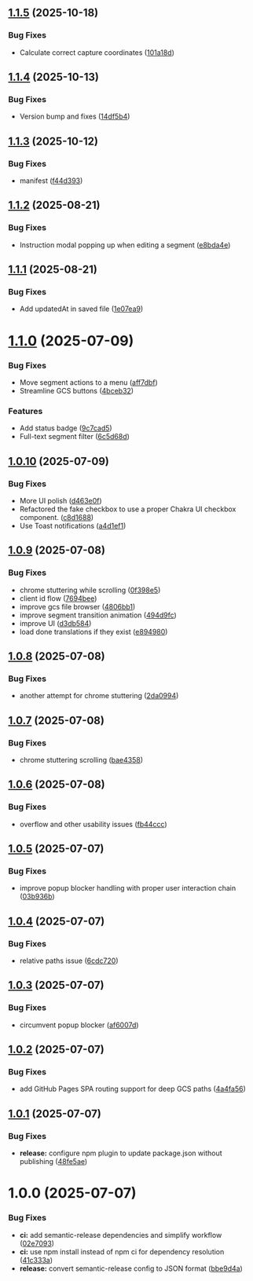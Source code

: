 ## [1.1.5](https://github.com/l10nmonster/lqa-boss/compare/v1.1.4...v1.1.5) (2025-10-18)


### Bug Fixes

* Calculate correct capture coordinates ([101a18d](https://github.com/l10nmonster/lqa-boss/commit/101a18d4bfeb7d35cf0ccdbd0e457dc439a421ab))

## [1.1.4](https://github.com/l10nmonster/lqa-boss/compare/v1.1.3...v1.1.4) (2025-10-13)


### Bug Fixes

* Version bump and fixes ([14df5b4](https://github.com/l10nmonster/lqa-boss/commit/14df5b412e9363adc3a3bf8c16e688dc285e66e5))

## [1.1.3](https://github.com/l10nmonster/lqa-boss/compare/v1.1.2...v1.1.3) (2025-10-12)


### Bug Fixes

* manifest ([f44d393](https://github.com/l10nmonster/lqa-boss/commit/f44d3935bed90980bc6e2b8b275de28134bc5ee1))

## [1.1.2](https://github.com/l10nmonster/lqa-boss/compare/v1.1.1...v1.1.2) (2025-08-21)


### Bug Fixes

* Instruction modal popping up when editing a segment ([e8bda4e](https://github.com/l10nmonster/lqa-boss/commit/e8bda4e4947a5c78fc9511aeccdf3e1baaf8a52d))

## [1.1.1](https://github.com/l10nmonster/lqa-boss/compare/v1.1.0...v1.1.1) (2025-08-21)


### Bug Fixes

* Add updatedAt in saved file ([1e07ea9](https://github.com/l10nmonster/lqa-boss/commit/1e07ea9eee0e0fffe7350ef90eb932161e2fe9f3))

# [1.1.0](https://github.com/l10nmonster/lqa-boss/compare/v1.0.10...v1.1.0) (2025-07-09)


### Bug Fixes

* Move segment actions to a menu ([aff7dbf](https://github.com/l10nmonster/lqa-boss/commit/aff7dbf21f1f65b16abe85bf7513cc7bfacf3842))
* Streamline GCS buttons ([4bceb32](https://github.com/l10nmonster/lqa-boss/commit/4bceb32b4412c833a067bbadc4eb92a2e6e1fdd0))


### Features

* Add status badge ([9c7cad5](https://github.com/l10nmonster/lqa-boss/commit/9c7cad5339b7c487ad5cd7114b1f411665ba5b4f))
* Full-text segment filter ([6c5d68d](https://github.com/l10nmonster/lqa-boss/commit/6c5d68dc0463c87bb3e2d3a4ed944afa94b0c299))

## [1.0.10](https://github.com/l10nmonster/lqa-boss/compare/v1.0.9...v1.0.10) (2025-07-09)


### Bug Fixes

* More UI polish ([d463e0f](https://github.com/l10nmonster/lqa-boss/commit/d463e0ffe86e59c650bdcbd77f11d703b0ed2901))
* Refactored the fake checkbox to use a proper Chakra UI checkbox component. ([c8d1688](https://github.com/l10nmonster/lqa-boss/commit/c8d1688980ccc8cc4c20decdddc82c20b81c9301))
* Use Toast notifications ([a4d1ef1](https://github.com/l10nmonster/lqa-boss/commit/a4d1ef1f861f8e7101fd8b9a7d5e33fa19f4aafc))

## [1.0.9](https://github.com/l10nmonster/lqa-boss/compare/v1.0.8...v1.0.9) (2025-07-08)


### Bug Fixes

* chrome stuttering while scrolling ([0f398e5](https://github.com/l10nmonster/lqa-boss/commit/0f398e593f8b5e639d298b99cd02f44c6972dd42))
* client id flow ([7694bee](https://github.com/l10nmonster/lqa-boss/commit/7694beefa08697d579925e83ca27e0d3ad196111))
* improve gcs file browser ([4806bb1](https://github.com/l10nmonster/lqa-boss/commit/4806bb1a3f353cd20dc8794bdbd36bacdd397d78))
* improve segment transition animation ([494d9fc](https://github.com/l10nmonster/lqa-boss/commit/494d9fcb5fbba2d98f58baba1cf40c66bb2f393d))
* improve UI ([d3db584](https://github.com/l10nmonster/lqa-boss/commit/d3db584805d038b5a9ce9efdf374142fce2118fe))
* load done translations if they exist ([e894980](https://github.com/l10nmonster/lqa-boss/commit/e8949804752dae9ea234c02820c7cc7076a40a8e))

## [1.0.8](https://github.com/l10nmonster/lqa-boss/compare/v1.0.7...v1.0.8) (2025-07-08)


### Bug Fixes

* another attempt for chrome stuttering ([2da0994](https://github.com/l10nmonster/lqa-boss/commit/2da09949d692e5c2ecdcae75d5fc32494c5e587b))

## [1.0.7](https://github.com/l10nmonster/lqa-boss/compare/v1.0.6...v1.0.7) (2025-07-08)


### Bug Fixes

* chrome stuttering scrolling ([bae4358](https://github.com/l10nmonster/lqa-boss/commit/bae435899ab3be2e6d872451d8d10d3e3cefd16f))

## [1.0.6](https://github.com/l10nmonster/lqa-boss/compare/v1.0.5...v1.0.6) (2025-07-08)


### Bug Fixes

* overflow and other usability issues ([fb44ccc](https://github.com/l10nmonster/lqa-boss/commit/fb44ccc73cce994104bdcb17cf825caba8d69828))

## [1.0.5](https://github.com/l10nmonster/lqa-boss/compare/v1.0.4...v1.0.5) (2025-07-07)


### Bug Fixes

* improve popup blocker handling with proper user interaction chain ([03b936b](https://github.com/l10nmonster/lqa-boss/commit/03b936b971c02866db73c276048731c1827fad12))

## [1.0.4](https://github.com/l10nmonster/lqa-boss/compare/v1.0.3...v1.0.4) (2025-07-07)


### Bug Fixes

* relative paths issue ([6cdc720](https://github.com/l10nmonster/lqa-boss/commit/6cdc7200ef1c1292140d9e3c9b9bb0da78c223cd))

## [1.0.3](https://github.com/l10nmonster/lqa-boss/compare/v1.0.2...v1.0.3) (2025-07-07)


### Bug Fixes

* circumvent popup blocker ([af6007d](https://github.com/l10nmonster/lqa-boss/commit/af6007db057b0ba0af9c8945bff5d80591773fd6))

## [1.0.2](https://github.com/l10nmonster/lqa-boss/compare/v1.0.1...v1.0.2) (2025-07-07)


### Bug Fixes

* add GitHub Pages SPA routing support for deep GCS paths ([4a4fa56](https://github.com/l10nmonster/lqa-boss/commit/4a4fa561ed8c7585aaf98f8987d89a9da7736b18))

## [1.0.1](https://github.com/l10nmonster/lqa-boss/compare/v1.0.0...v1.0.1) (2025-07-07)


### Bug Fixes

* **release:** configure npm plugin to update package.json without publishing ([48fe5ae](https://github.com/l10nmonster/lqa-boss/commit/48fe5ae7426622e2e050ef39a23f66086d45efa4))

# 1.0.0 (2025-07-07)


### Bug Fixes

* **ci:** add semantic-release dependencies and simplify workflow ([02e7093](https://github.com/l10nmonster/lqa-boss/commit/02e7093e3c95f9303d0fca4f97a4fe87f3087547))
* **ci:** use npm install instead of npm ci for dependency resolution ([41c333a](https://github.com/l10nmonster/lqa-boss/commit/41c333a908f5031d7f2c4645f917c1a79818916a))
* **release:** convert semantic-release config to JSON format ([bbe9d4a](https://github.com/l10nmonster/lqa-boss/commit/bbe9d4af86d348bd604b7564557ea95cc98ff3ce))
